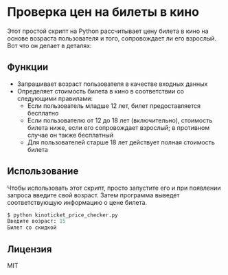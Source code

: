 # Проверка цен на билеты в кино

Этот простой скрипт на Python рассчитывает цену билета в кино на основе возраста пользователя и того, сопровождает ли его взрослый. Вот что он делает в деталях:

## Функции

* Запрашивает возраст пользователя в качестве входных данных
* Определяет стоимость билета в кино в соответствии со следующими правилами:
   - Если пользователь младше 12 лет, билет предоставляется бесплатно
   - Если пользователю от 12 до 18 лет (включительно), стоимость билета ниже, если его сопровождает взрослый; в противном случае он также бесплатный
   - Для пользователей старше 18 лет действует полная стоимость билета

## Использование

Чтобы использовать этот скрипт, просто запустите его и при появлении запроса введите свой возраст. Затем программа выведет соответствующую информацию о цене билета.

```python
$ python kinoticket_price_checker.py
Введите возраст: 15
Билет со скидкой
```
## Лицензия

MIT